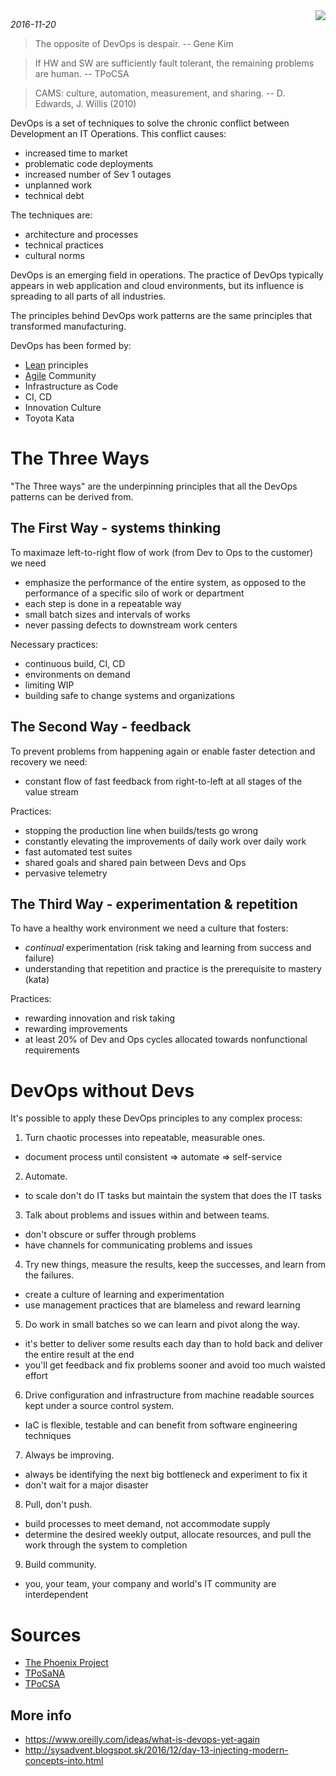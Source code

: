 <img src="https://itrevolution.com/wp-content/uploads/2017/01/TPP_3rd_3D_layered_010318-e1553022345260-488x700.jpg" style="max-width:80px;height:auto;float:right">

*2016-11-20*

> The opposite of DevOps is despair. -- Gene Kim

> If HW and SW are sufficiently fault tolerant, the remaining problems are human. -- TPoCSA

> CAMS: culture, automation, measurement, and sharing. -- D. Edwards, J. Willis (2010)

DevOps is a set of techniques to solve the chronic conflict between Development
an IT Operations. This conflict causes:

* increased time to market
* problematic code deployments
* increased number of Sev 1 outages
* unplanned work
* technical debt

The techniques are:

* architecture and processes
* technical practices
* cultural norms

DevOps is an emerging field in operations. The practice of DevOps typically appears in web application and cloud environments, but its influence is spreading to all parts of all industries.

The principles behind DevOps work patterns are the same principles that
transformed manufacturing.

DevOps has been formed by:

* [Lean](https://www.amazon.com/Lean-Startup-Entrepreneurs-Continuous-Innovation/dp/0307887898/ref=sr_1_3?ie=UTF8&qid=1539069703&sr=8-3&keywords=lean+startup&dpID=51T-sMqSMiL&preST=_SY291_BO1,204,203,200_QL40_&dpSrc=srch) principles
* [Agile](http://agilemanifesto.org/) Community
* Infrastructure as Code
* CI, CD
* Innovation Culture
* Toyota Kata

# The Three Ways

"The Three ways" are the underpinning principles that all the DevOps patterns
can be derived from.

## The First Way - systems thinking

To maximaze left-to-right flow of work (from Dev to Ops to the customer) we need

* emphasize the performance of the entire system, as opposed to the performance of a specific silo of work or department
* each step is done in a repeatable way
* small batch sizes and intervals of works
* never passing defects to downstream work centers

Necessary practices:

* continuous build, CI, CD
* environments on demand
* limiting WIP
* building safe to change systems and organizations

## The Second Way - feedback

To prevent problems from happening again or enable faster detection and recovery we need:

* constant flow of fast feedback from right-to-left at all stages of the value stream

Practices:

* stopping the production line when builds/tests go wrong
* constantly elevating the improvements of daily work over daily work
* fast automated test suites
* shared goals and shared pain between Devs and Ops
* pervasive telemetry

## The Third Way - experimentation & repetition

To have a healthy work environment we need a culture that fosters:

* *continual* experimentation (risk taking and learning from success and failure)
* understanding that repetition and practice is the prerequisite to mastery (kata)

Practices:

* rewarding innovation and risk taking
* rewarding improvements
* at least 20% of Dev and Ops cycles allocated towards nonfunctional requirements

# DevOps without Devs

It's possible to apply these DevOps principles to any complex process:

1) Turn chaotic processes into repeatable, measurable ones.

* document process until consistent => automate => self-service

2) Automate.

* to scale don't do IT tasks but maintain the system that does the IT tasks

3) Talk about problems and issues within and between teams.

* don't obscure or suffer through problems
* have channels for communicating problems and issues

4) Try new things, measure the results, keep the successes, and learn from the failures.

* create a culture of learning and experimentation
* use management practices that are blameless and reward learning

5) Do work in small batches so we can learn and pivot along the way.

* it's better to deliver some results each day than to hold back and deliver the entire result at the end
* you'll get feedback and fix problems sooner and avoid too much waisted effort

6) Drive configuration and infrastructure from machine readable sources kept under a source control system.

* IaC is flexible, testable and can benefit from software engineering techniques

7) Always be improving.

* always be identifying the next big bottleneck and experiment to fix it
* don't wait for a major disaster

8) Pull, don't push.

* build processes to meet demand, not accommodate supply
* determine the desired weekly output, allocate resources, and pull the work through the system to completion

9) Build community.

* you, your team, your company and world's IT community are interdependent

# Sources

* [The Phoenix Project](https://itrevolution.com/book/the-phoenix-project/)
* [TPoSaNA](http://the-sysadmin-book.com/)
* [TPoCSA](http://the-cloud-book.com/)

## More info

* https://www.oreilly.com/ideas/what-is-devops-yet-again
* http://sysadvent.blogspot.sk/2016/12/day-13-injecting-modern-concepts-into.html
